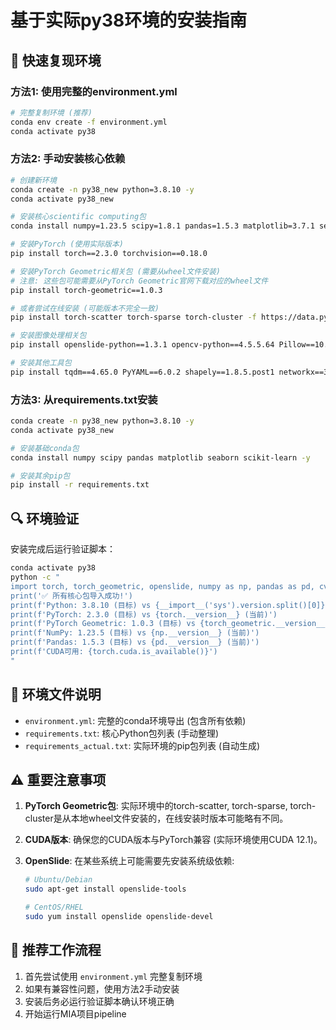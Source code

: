 # 基于实际py38环境的安装指南

## 🎯 快速复现环境

### 方法1: 使用完整的environment.yml

```bash
# 完整复制环境 (推荐)
conda env create -f environment.yml
conda activate py38
```

### 方法2: 手动安装核心依赖

```bash
# 创建新环境
conda create -n py38_new python=3.8.10 -y
conda activate py38_new

# 安装核心scientific computing包
conda install numpy=1.23.5 scipy=1.8.1 pandas=1.5.3 matplotlib=3.7.1 seaborn=0.13.2 scikit-learn=1.2.1 -y

# 安装PyTorch (使用实际版本)
pip install torch==2.3.0 torchvision==0.18.0

# 安装PyTorch Geometric相关包 (需要从wheel文件安装)
# 注意: 这些包可能需要从PyTorch Geometric官网下载对应的wheel文件
pip install torch-geometric==1.0.3

# 或者尝试在线安装 (可能版本不完全一致)
pip install torch-scatter torch-sparse torch-cluster -f https://data.pyg.org/whl/torch-2.3.0+cu121.html

# 安装图像处理相关包
pip install openslide-python==1.3.1 opencv-python==4.5.5.64 Pillow==10.0.1 rasterio==1.3.10

# 安装其他工具包
pip install tqdm==4.65.0 PyYAML==6.0.2 shapely==1.8.5.post1 networkx==3.1 joblib==1.4.2
```

### 方法3: 从requirements.txt安装

```bash
conda create -n py38_new python=3.8.10 -y
conda activate py38_new

# 安装基础conda包
conda install numpy scipy pandas matplotlib seaborn scikit-learn -y

# 安装其余pip包
pip install -r requirements.txt
```

## 🔍 环境验证

安装完成后运行验证脚本：

```bash
conda activate py38
python -c "
import torch, torch_geometric, openslide, numpy as np, pandas as pd, cv2, rasterio
print('✅ 所有核心包导入成功!')
print(f'Python: 3.8.10 (目标) vs {__import__('sys').version.split()[0]} (当前)')
print(f'PyTorch: 2.3.0 (目标) vs {torch.__version__} (当前)')
print(f'PyTorch Geometric: 1.0.3 (目标) vs {torch_geometric.__version__} (当前)')
print(f'NumPy: 1.23.5 (目标) vs {np.__version__} (当前)')
print(f'Pandas: 1.5.3 (目标) vs {pd.__version__} (当前)')
print(f'CUDA可用: {torch.cuda.is_available()}')
"
```

## 📝 环境文件说明

- `environment.yml`: 完整的conda环境导出 (包含所有依赖)
- `requirements.txt`: 核心Python包列表 (手动整理)
- `requirements_actual.txt`: 实际环境的pip包列表 (自动生成)

## ⚠️ 重要注意事项

1. **PyTorch Geometric包**: 实际环境中的torch-scatter, torch-sparse, torch-cluster是从本地wheel文件安装的，在线安装时版本可能略有不同。

2. **CUDA版本**: 确保您的CUDA版本与PyTorch兼容 (实际环境使用CUDA 12.1)。

3. **OpenSlide**: 在某些系统上可能需要先安装系统级依赖:
   ```bash
   # Ubuntu/Debian
   sudo apt-get install openslide-tools
   
   # CentOS/RHEL  
   sudo yum install openslide openslide-devel
   ```

## 🚀 推荐工作流程

1. 首先尝试使用 `environment.yml` 完整复制环境
2. 如果有兼容性问题，使用方法2手动安装
3. 安装后务必运行验证脚本确认环境正确
4. 开始运行MIA项目pipeline
